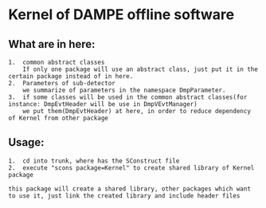 
#   Kernel of DAMPE offline software

##  What are in here:
    1.  common abstract classes
        If only one package will use an abstract class, just put it in the certain package instead of in here.
    2.  Parameters of sub-detector
        we summarize of parameters in the namespace DmpParameter.
    3.  if some classes will be used in the common abstract classes(for instance: DmpEvtHeader will be use in DmpVEvtManager)
        we put them(DmpEvtHeader) at here, in order to reduce dependency of Kernel from other package

##  Usage:
    1.  cd into trunk, where has the SConstruct file
    2.  execute "scons package=Kernel" to create shared library of Kernel package

    this package will create a shared library, other packages which want to use it, just link the created library and include header files

